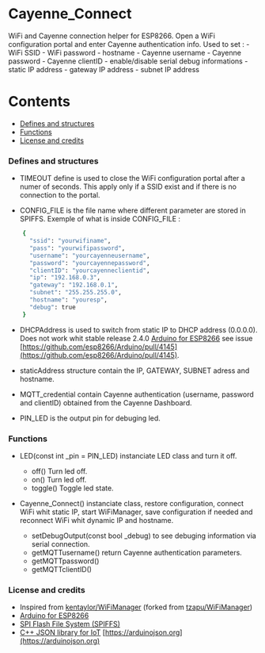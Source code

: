 # Cayenne_Connect
WiFi and Cayenne connection helper for ESP8266.  Open a WiFi configuration portal and enter Cayenne authentication info.
Used to set :
	- WiFi SSID
	- WiFi password
	- hostname
	- Cayenne username
	- Cayenne password
	- Cayenne clientID
	- enable/disable serial debug informations
	- static  IP address
	- gateway IP address
	- subnet  IP address

# Contents
- [Defines and structures](#defines-and-structures)  
- [Functions](#functions)
- [License and credits](#license-and-credits)

### Defines and structures
* TIMEOUT define is used to close the WiFi configuration portal after a numer of seconds.  This apply only if a SSID exist and if there is no connection to the portal.

* CONFIG_FILE is the file name where different parameter are stored in SPIFFS.
  Exemple of what is inside CONFIG_FILE :
```bash
	{
	  "ssid": "yourwifiname",
	  "pass": "yourwifipassword",
	  "username": "yourcayenneusername",
	  "password": "yourcayennepassword",
	  "clientID": "yourcayenneclientid",
	  "ip": "192.168.0.3",
	  "gateway": "192.168.0.1",
	  "subnet": "255.255.255.0",
	  "hostname": "youresp",
	  "debug": true
	}
```

* DHCPAddress is used to switch from static IP to DHCP address (0.0.0.0).  Does not work whit stable release 2.4.0 [Arduino for ESP8266](https://github.com/esp8266/Arduino) see issue [https://github.com/esp8266/Arduino/pull/4145](https://github.com/esp8266/Arduino/pull/4145).

* staticAddress structure contain the IP, GATEWAY, SUBNET adress and hostname.

* MQTT_credential contain Cayenne authentication (username, password and clientID) obtained from the Cayenne Dashboard.

* PIN_LED is the output pin for debuging led.

### Functions
* LED(const int _pin = PIN_LED) instanciate LED class and turn it off.
	* off()		Turn led off.
	* on()		Turn led off.
	* toggle()	Toggle led state.
	
* Cayenne_Connect() instanciate class, restore configuration, connect WiFi whit static IP, start WiFiManager, save configuration if needed and reconnect WiFi whit dynamic IP and hostname.
	* setDebugOutput(const bool _debug) to see debuging information via serial connection.
	* getMQTTusername() return Cayenne authentication parameters.
	* getMQTTpassword()
	* getMQTTclientID()

### License and credits
- Inspired from [kentaylor/WiFiManager](https://github.com/kentaylor/WiFiManager) (forked from [tzapu/WiFiManager](https://github.com/tzapu/WiFiManager))
- [Arduino for ESP8266](https://github.com/esp8266/Arduino)
- [SPI Flash File System (SPIFFS)](https://github.com/pellepl/spiffs)
- [C++ JSON library for IoT](https://github.com/bblanchon/ArduinoJson) [https://arduinojson.org](https://arduinojson.org)
